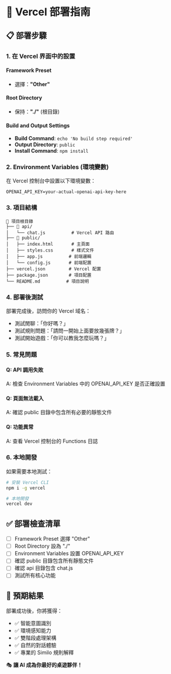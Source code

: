 # 🚀 Vercel 部署指南

## 📋 部署步驟

### 1. **在 Vercel 界面中的設置**

#### Framework Preset
- 選擇：**"Other"**

#### Root Directory
- 保持：**"./"** (根目錄)

#### Build and Output Settings
- **Build Command**: `echo 'No build step required'`
- **Output Directory**: `public`
- **Install Command**: `npm install`

### 2. **Environment Variables (環境變數)**

在 Vercel 控制台中設置以下環境變數：

```
OPENAI_API_KEY=your-actual-openai-api-key-here
```

### 3. **項目結構**

```
📁 項目根目錄
├── 📁 api/
│   └── chat.js          # Vercel API 路由
├── 📁 public/
│   ├── index.html       # 主頁面
│   ├── styles.css       # 樣式文件
│   ├── app.js          # 前端邏輯
│   └── config.js       # 前端配置
├── vercel.json         # Vercel 配置
├── package.json        # 項目配置
└── README.md          # 項目說明
```

### 4. **部署後測試**

部署完成後，訪問你的 Vercel 域名：
- 測試閒聊：「你好嗎？」
- 測試規則問題：「請問一開始上面要放幾張牌？」
- 測試開始遊戲：「你可以教我怎麼玩嗎？」

### 5. **常見問題**

#### Q: API 調用失敗
A: 檢查 Environment Variables 中的 OPENAI_API_KEY 是否正確設置

#### Q: 頁面無法載入
A: 確認 public 目錄中包含所有必要的靜態文件

#### Q: 功能異常
A: 查看 Vercel 控制台的 Functions 日誌

### 6. **本地開發**

如果需要本地測試：
```bash
# 安裝 Vercel CLI
npm i -g vercel

# 本地開發
vercel dev
```

## ✅ 部署檢查清單

- [ ] Framework Preset 選擇 "Other"
- [ ] Root Directory 設為 "./"
- [ ] Environment Variables 設置 OPENAI_API_KEY
- [ ] 確認 public 目錄包含所有靜態文件
- [ ] 確認 api 目錄包含 chat.js
- [ ] 測試所有核心功能

## 🎯 預期結果

部署成功後，你將獲得：
- ✅ 智能意圖識別
- ✅ 環境感知能力
- ✅ 雙階段處理架構
- ✅ 自然的對話體驗
- ✅ 專業的 Similo 規則解釋

🎭 **讓 AI 成為你最好的桌遊夥伴！**
